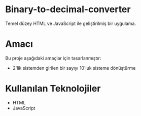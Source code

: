 
# Binary-to-decimal-converter
Temel düzey HTML ve JavaScript ile geliştirilmiş bir uygulama.

# Amacı
Bu proje aşağıdaki amaçlar için tasarlanmıştır:
- 2'lik sistemden girilen bir sayıyı 10'luk sisteme dönüştürme

# Kullanılan Teknolojiler
- HTML
- JavaScript
